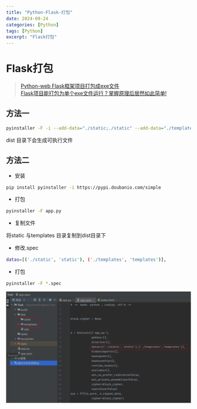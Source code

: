 ```yaml
---
title: "Python-Flask-打包"
date: 2024-09-24
categories: [Python]
tags: [Python]
excerpt: "Flask打包"
---
```


# Flask打包

> [Python-web Flask框架项目打包成exe文件](https://www.cxyzjd.com/article/qq_42370335/114276385)  
> [Flask项目能打包为单个exe文件运行？掌握原理后居然如此简单!](https://bbs.huaweicloud.com/blogs/210229)

## 方法一

```sh
pyinstaller -F -i --add-data="./static;./static" --add-data="./templates;./templates"  app.py
```

dist 目录下会生成可执行文件

## 方法二

- 安装

```sh
pip install pyinstaller -i https://pypi.doubanio.com/simple
```

- 打包

```sh
pyinstaller -F app.py
```

- 复制文件

将static 与templates 目录复制到dist目录下

- 修改.spec

```sh
datas=[('./static', 'static'), ('./templates', 'templates')], 
```

- 打包

```sh
pyinstaller -F *.spec
```

![](https://raw.githubusercontent.com/dmjcb/SelfImgur/main/20211230223519.png)